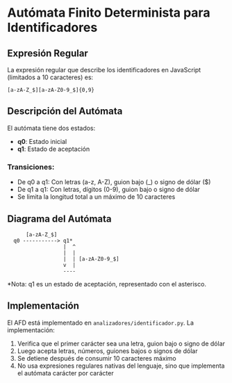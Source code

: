 # Autómata Finito Determinista para Identificadores

## Expresión Regular
La expresión regular que describe los identificadores en JavaScript (limitados a 10 caracteres) es:

```
[a-zA-Z_$][a-zA-Z0-9_$]{0,9}
```

## Descripción del Autómata
El autómata tiene dos estados:
- **q0**: Estado inicial
- **q1**: Estado de aceptación

### Transiciones:
- De q0 a q1: Con letras (a-z, A-Z), guion bajo (_) o signo de dólar ($)
- De q1 a q1: Con letras, dígitos (0-9), guion bajo o signo de dólar
- Se limita la longitud total a un máximo de 10 caracteres

## Diagrama del Autómata
```
      [a-zA-Z_$]
  q0 -----------> q1*
                  |  ^
                  |  |
                  |  | [a-zA-Z0-9_$]
                  v  |
                  ----
```

*Nota: q1 es un estado de aceptación, representado con el asterisco.

## Implementación
El AFD está implementado en `analizadores/identificador.py`. La implementación:
1. Verifica que el primer carácter sea una letra, guion bajo o signo de dólar
2. Luego acepta letras, números, guiones bajos o signos de dólar
3. Se detiene después de consumir 10 caracteres máximo
4. No usa expresiones regulares nativas del lenguaje, sino que implementa el autómata carácter por carácter 